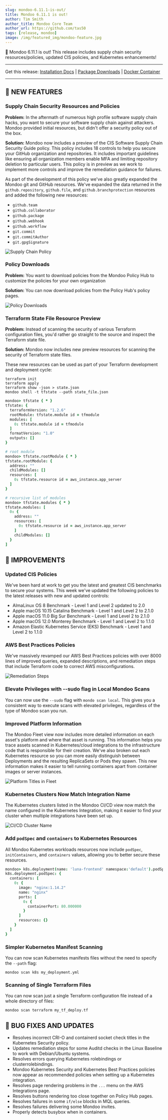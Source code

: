 ```yaml
---
slug: mondoo-6.11.1-is-out/
title: Mondoo 6.11.1 is out!
author: Tim Smith
author_title: Mondoo Core Team
author_url: https://github.com/tas50
tags: [release, mondoo]
image: /img/featured_img/mondoo-feature.jpg
---
```


🥳 Mondoo 6.11.1 is out! This release includes supply chain security resources/policies, updated CIS policies, and Kubernetes enhancements!

---

Get this release: [Installation Docs](/cnspec/) | [Package Downloads](https://releases.mondoo.com/mondoo/) | [Docker Container](https://hub.docker.com/r/mondoo/client)

---

## 🎉 NEW FEATURES

### Supply Chain Security Resources and Policies

**Problem:** In the aftermath of numerous high profile software supply chain hacks, you want to secure your software supply chain against attackers. Mondoo provided initial resources, but didn't offer a security policy out of the box.

**Solution:** Mondoo now includes a preview of the CIS Software Supply Chain Security Guide policy. This policy includes 18 controls to help you secure your GitHub organization and repositories. It includes important guidelines like ensuring all organization members enable MFA and limiting repository deletion to particular users. This policy is in preview as we work to implement more controls and improve the remediation guidance for failures.

As part of the development of this policy we've also greatly expanded the Mondoo git and GitHub resources. We've expanded the data returned in the `github.repository`, `github.file`, and `github.branchprotection` resources and added the following new resources:

- `github.team`
- `github.collaborator`
- `github.package`
- `github.webhook`
- `github.workflow`
- `git.commit`
- `git.commitAuthor`
- `git.gpgSignature`

![Supply Chain Policy](/img/releases/2022-08-17-mondoo-6.11.1-is-out/supplychain.png)

### Policy Downloads

**Problem:** You want to download policies from the Mondoo Policy Hub to customize the policies for your own organization

**Solution:** You can now download policies from the Policy Hub's policy pages.

![Policy Downloads](/img/releases/2022-08-17-mondoo-6.11.1-is-out/download.png)

### Terraform State File Resource Preview

**Problem:** Instead of scanning the security of various Terraform configuration files, you'd rather go straight to the source and inspect the Terraform state file.

**Solution:** Mondoo now includes new preview resources for scanning the security of Terraform state files.

These new resources can be used as part of your Terraform development and deployment cycle:

```shell
terraform init
terraform apply
terraform show -json > state.json
mondoo shell -t tfstate --path state_file.json
```

```coffee
mondoo> tfstate { * }
tfstate: {
  terraformVersion: "1.2.6"
  rootModule: tfstate.module id = tfmodule
  modules: [
    0: tfstate.module id = tfmodule
  ]
  formatVersion: "1.0"
  outputs: []
}

# root module
mondoo> tfstate.rootModule { * }
tfstate.rootModule: {
  address: ""
  childModules: []
  resources: [
    0: tfstate.resource id = aws_instance.app_server
  ]
}

# recursive list of modules
mondoo> tfstate.modules { * }
tfstate.modules: [
  0: {
    address: ""
    resources: [
      0: tfstate.resource id = aws_instance.app_server
    ]
    childModules: []
  }
]
```

## 🧹 IMPROVEMENTS

### Updated CIS Policies

We've been hard at work to get you the latest and greatest CIS benchmarks to secure your systems. This week we've updated the following policies to the latest releases with new and updated controls:

- AlmaLinux OS 8 Benchmark - Level 1 and Level 2 updated to 2.0
- Apple macOS 10.15 Catalina Benchmark - Level 1 and Level 2 to 2.1.0
- Apple macOS 11.0 Big Sur Benchmark - Level 1 and Level 2 to 2.1.0
- Apple macOS 12.0 Monterey Benchmark - Level 1 and Level 2 to 1.1.0
- Amazon Elastic Kubernetes Service (EKS) Benchmark - Level 1 and Level 2 to 1.1.0

### AWS Best Practices Policies

We've massively revamped our AWS Best Practices policies with over 8000 lines of improved queries, expanded descriptions, and remediation steps that include Terraform code to correct AWS misconfigurations.

![Remediation Steps](/img/releases/2022-08-17-mondoo-6.11.1-is-out/aws_best_practices.png)

### Elevate Privileges with --sudo flag in Local Mondoo Scans

You can now use the `--sudo` flag with `mondo scan local`. This gives you a consistent way to execute scans with elevated privileges, regardless of the type of Mondoo scan you run.

### Improved Platform Information

The Mondoo Fleet view now includes more detailed information on each asset's platform and where that asset is running. This information helps you trace assets scanned in Kubernetes/cloud integrations to the infrastructure code that is responsible for their creation. We've also broken out each Kubernetes resource so you can more easily distinguish between Deployments and the resulting ReplicaSets or Pods they spawn. This new information makes it easier to tell running containers apart from container images or server instances.

![Platform Titles in Fleet](/img/releases/2022-08-17-mondoo-6.11.1-is-out/platform_titles.png)

### Kubernetes Clusters Now Match Integration Name

The Kubernetes clusters listed in the Mondoo CI/CD view now match the name configured in the Kubernetes Integration, making it easier to find your cluster when multiple integrations have been set up.

![CI/CD Cluster Name](/img/releases/2022-08-17-mondoo-6.11.1-is-out/cluster_name.png)

### Add `podSpec` and `containers` to Kubernetes Resources

All Mondoo Kubernetes workloads resources now include `podSpec`, `initContainers`, and `containers` values, allowing you to better secure these resources.

```coffee
mondoo> k8s.deployment(name: 'luna-frontend' namespace:'default').podSpec{}
k8s.deployment.podSpec: {
  containers: [
    0: {
      image: "nginx:1.14.2"
      name: "nginx"
      ports: [
        0: {
          containerPort: 80.000000
        }
      ]
      resources: {}
    }
  ]
}
```

### Simpler Kubernetes Manifest Scanning

You can now scan Kubernetes manifests files without the need to specify the `--path` flag:

```shell
mondoo scan k8s my_deployment.yml
```

### Scanning of Single Terraform Files

You can now scan just a single Terraform configuration file instead of a whole directory of files:

```shell
mondoo scan terraform my_tf_deploy.tf
```

## 🐛 BUG FIXES AND UPDATES

- Resolves incorrect CRI-O and containerd socket check titles in the Kubernetes Security policy.
- Updates remediation steps for some Auditd checks in the Linux Baseline to work with Debian/Ubuntu systems.
- Resolves errors querying Kubernetes rolebindings or clusterrolebindings.
- Mondoo Kubernetes Security and Kubernetes Best Practices policies now appear as recommended policies when setting up a Kubernetes integration.
- Resolves page rendering problems in the `...` menu on the AWS Integrations page.
- Resolves buttons rendering too close together on Policy Hub pages.
- Resolves failures in some `if/else` blocks in MQL queries.
- Resolves failures delivering some Mondoo invites.
- Properly detects busybox when in containers.
